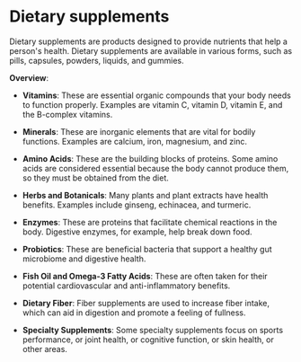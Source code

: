 # Dietary supplements

Dietary supplements are products designed to provide nutrients that help a person's health. Dietary supplements are available in various forms, such as pills, capsules, powders, liquids, and gummies.

**Overview**:

* **Vitamins**: These are essential organic compounds that your body needs to function properly. Examples are vitamin C, vitamin D, vitamin E, and the B-complex vitamins.

* **Minerals**: These are inorganic elements that are vital for bodily functions. Examples are calcium, iron, magnesium, and zinc.

* **Amino Acids**: These are the building blocks of proteins. Some amino acids are considered essential because the body cannot produce them, so they must be obtained from the diet.

* **Herbs and Botanicals**: Many plants and plant extracts have health benefits. Examples include ginseng, echinacea, and turmeric.

* **Enzymes**: These are proteins that facilitate chemical reactions in the body. Digestive enzymes, for example, help break down food.

* **Probiotics**: These are beneficial bacteria that support a healthy gut microbiome and digestive health.

* **Fish Oil and Omega-3 Fatty Acids**: These are often taken for their potential cardiovascular and anti-inflammatory benefits.

* **Dietary Fiber**: Fiber supplements are used to increase fiber intake, which can aid in digestion and promote a feeling of fullness.

* **Specialty Supplements**: Some specialty supplements focus on sports performance, or joint health, or cognitive function, or skin health, or other areas.
